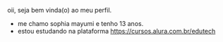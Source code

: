 oii, seja bem vinda(o) ao meu perfil.
 
- me chamo sophia mayumi e tenho 13 anos.
- estou estudando na plataforma https://cursos.alura.com.br/edutech
